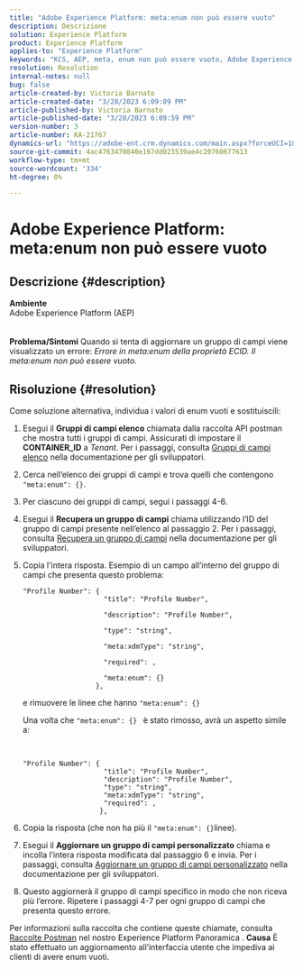 ```yaml
---
title: "Adobe Experience Platform: meta:enum non può essere vuoto"
description: Descrizione
solution: Experience Platform
product: Experience Platform
applies-to: "Experience Platform"
keywords: "KCS, AEP, meta, enum non può essere vuoto, Adobe Experience Platform, aggiornare gruppi di campi, soluzione alternativa, risoluzione dei problemi"
resolution: Resolution
internal-notes: null
bug: false
article-created-by: Victoria Barnato
article-created-date: "3/28/2023 6:09:09 PM"
article-published-by: Victoria Barnato
article-published-date: "3/28/2023 6:09:59 PM"
version-number: 3
article-number: KA-21767
dynamics-url: "https://adobe-ent.crm.dynamics.com/main.aspx?forceUCI=1&pagetype=entityrecord&etn=knowledgearticle&id=509dc99d-93cd-ed11-b597-6045bd006268"
source-git-commit: 4ac4763470840e167dd023539ae4c20760677613
workflow-type: tm+mt
source-wordcount: '334'
ht-degree: 0%

---
```


# Adobe Experience Platform: meta:enum non può essere vuoto

## Descrizione {#description}

<b>Ambiente</b><br>Adobe Experience Platform (AEP)<br><br><br><b>Problema/Sintomi</b>
Quando si tenta di aggiornare un gruppo di campi viene visualizzato un errore: *Errore in meta:enum della proprietà ECID. Il meta:enum non può essere vuoto.*






## Risoluzione {#resolution}


Come soluzione alternativa, individua i valori di enum vuoti e sostituiscili:

1. Esegui il <b>Gruppi di campi elenco</b> chiamata dalla raccolta API postman che mostra tutti i gruppi di campi. Assicurati di impostare il <b>CONTAINER_ID</b> a *Tenant*. Per i passaggi, consulta [Gruppi di campi elenco](https://developer.adobe.com/experience-platform-apis/references/schema-registry/#tag/Field-groups/operation/listFieldGroups) nella documentazione per gli sviluppatori.
2. Cerca nell’elenco dei gruppi di campi e trova quelli che contengono `"meta:enum": {}`.
3. Per ciascuno dei gruppi di campi, segui i passaggi 4-6.
4. Esegui il <b>Recupera un gruppo di campi</b> chiama utilizzando l’ID del gruppo di campi presente nell’elenco al passaggio 2. Per i passaggi, consulta [Recupera un gruppo di campi](https://developer.adobe.com/experience-platform-apis/references/schema-registry/#tag/Field-groups/operation/retrieveFieldGroup) nella documentazione per gli sviluppatori.
5. Copia l&#39;intera risposta. Esempio di un campo all’interno del gruppo di campi che presenta questo problema:




   ```clike
   "Profile Number": { 
                       "title": "Profile Number",                                     
                       "description": "Profile Number",                                    
                       "type": "string",                                     
                       "meta:xdmType": "string",                                    
                       "required": ,                                    
                       "meta:enum": {}                               
                     },
   ```



   e rimuovere le linee che hanno `"meta:enum": {}`



   Una volta che `"meta:enum": {} ` è stato rimosso, avrà un aspetto simile a:

    

   ```clike
   "Profile Number": {
                       "title": "Profile Number",
                       "description": "Profile Number",
                       "type": "string",
                       "meta:xdmType": "string",
                       "required": ,
                      },
   ```
6. Copia la risposta (che non ha più il `"meta:enum": {}`linee).
7. Esegui il <b>Aggiornare un gruppo di campi personalizzato</b> chiama e incolla l’intera risposta modificata dal passaggio 6 e invia. Per i passaggi, consulta [Aggiornare un gruppo di campi personalizzato](https://developer.adobe.com/experience-platform-apis/references/schema-registry/#tag/Field-groups/operation/patchFieldGroup) nella documentazione per gli sviluppatori.
8. Questo aggiornerà il gruppo di campi specifico in modo che non riceva più l’errore. Ripetere i passaggi 4-7 per ogni gruppo di campi che presenta questo errore.


Per informazioni sulla raccolta che contiene queste chiamate, consulta [Raccolte Postman](https://experienceleague.adobe.com/docs/experience-platform/landing/platform-apis/postman.html?lang=en#collections) nel nostro Experience Platform Panoramica .
<b>Causa</b>
È stato effettuato un aggiornamento all’interfaccia utente che impediva ai clienti di avere enum vuoti.
